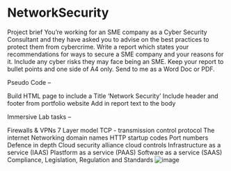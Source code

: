 # NetworkSecurity

Project brief
You’re working for an SME company as a Cyber Security Consultant and they have asked you to advise on the best practices to protect them from cybercrime. 
Write a report which states your recommendations for ways to secure a SME company and your reasons for it. 
Include any cyber risks they may face being an SME. Keep your report to bullet points and one side of A4 only. Send to me as a Word Doc or PDF.


Pseudo Code – 

Build HTML page to include a Title ‘Network Security’
Include header and footer from portfolio website
Add in report text to the body 





Immersive Lab tasks –

Firewalls & VPNs
7 Layer model
TCP - transmission control protocol
The internet
Networking domain names
HTTP startup codes
Port numbers
Defence in depth
Cloud security alliance cloud controls
Infrastructure as a service (IAAS)
Plastform as a service (PAAS)
Software as a service (SAAS)
Compliance, Legislation, Regulation and Standards
![image](https://user-images.githubusercontent.com/72517674/114236210-31c4b680-9979-11eb-844b-714ed7d29e40.png)
